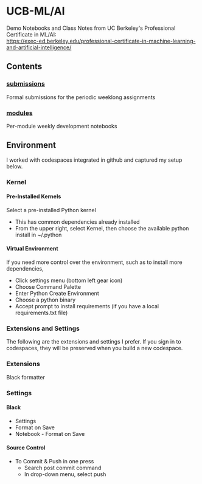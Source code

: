# UCB-ML/AI
Demo Notebooks and Class Notes from UC Berkeley's Professional Certificate in ML/AI:  
https://exec-ed.berkeley.edu/professional-certificate-in-machine-learning-and-artificial-intelligence/

## Contents
### [submissions](submissions)
Formal submissions for the periodic weeklong assignments

### [modules](modules)
Per-module weekly development notebooks

## Environment
I worked with codespaces integrated in github and captured my setup below.

### Kernel
#### Pre-Installed Kernels
Select a pre-installed Python kernel  
- This has common dependencies already installed
- From the upper right, select Kernel, then choose the available python install in ~/.python

#### Virtual Environment
If you need more control over the environment, such as to install more dependencies,
- Click settings menu (bottom left gear icon)
- Choose Command Palette
- Enter Python Create Environment
- Choose a python binary
- Accept prompt to install requirements (if you have a local requirements.txt file)

### Extensions and Settings
The following are the extensions and settings I prefer. If you sign in to codespaces, they will be preserved when you build a new codespace.

### Extensions
Black formatter

### Settings
#### Black
- Settings
- Format on Save
- Notebook - Format on Save

#### Source Control
- To Commit & Push in one press
    - Search post commit command
    - In drop-down menu, select push
